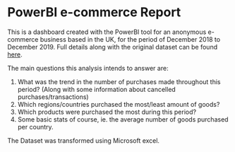 # PowerBI e-commerce Report

This is a dashboard created with the PowerBI tool for an anonymous e-commerce business based in the UK, for the period of December 2018 to December 2019.
Full details along with the original dataset can be found [here](https://www.kaggle.com/datasets/gabrielramos87/an-online-shop-business).

The main questions this analysis intends to answer are:
1. What was the trend in the number of purchases made throughout this period? (Along with some information about cancelled purchases/transactions)
2. Which regions/countries purchased the most/least amount of goods?
3. Which products were purchased the most during this period?
4. Some basic stats of course, ie. the average number of goods purchased per country.

The Dataset was transformed using Microsoft excel.
